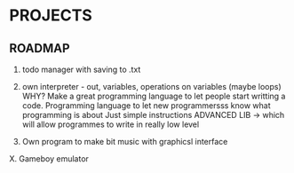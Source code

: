  # PROJECTS

 ## ROADMAP

 1. todo manager with saving to .txt

 2. own interpreter - out, variables, operations on variables (maybe loops)
 WHY? Make a great programming language to let people start writting a code.
 Programming language to let new programmersss know what programming is about
 Just simple instructions
 ADVANCED LIB -> which will allow programmes to write in really low level

 3. Own program to make bit music with graphicsl interface


 X. Gameboy emulator